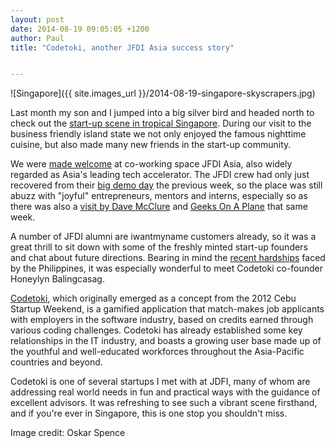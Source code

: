 ```yaml
---
layout: post
date: 2014-08-19 09:05:05 +1200
author: Paul
title: "Codetoki, another JFDI Asia success story"


---
```


<!-- excerpt -->

![Singapore]({{ site.images_url }}/2014-08-19-singapore-skyscrapers.jpg)

Last month my son and I jumped into a big silver bird and headed north to check out the [start-up scene in tropical Singapore](https://iwantmyname.com/blog/2014/07/leaping-into-singapores-startup-scene.html). During our visit to the business friendly island state we not only enjoyed the famous nighttime cuisine, but also made many new friends in the start-up community.

We were [made welcome](https://twitter.com/jfdiasia/status/490113108845682690) at co-working space JFDI Asia, also widely regarded as Asia's leading tech accelerator. The JFDI crew had only just recovered from their [big demo day](http://e27.co/jfdi-2014a-cohort-graduates-bang-20140709/0) the previous week, so the place was still abuzz with "joyful" entrepreneurs, mentors and interns, especially so as there was also a [visit by Dave McClure](https://twitter.com/jfdiasia/status/489331687126360064) and [Geeks On A Plane](http://geeksonaplane.com/goap_destinations/southeast-asia/) that same week. 

<!-- /excerpt -->

A number of JFDI alumni are iwantmyname customers already, so it was a great thrill to sit down with some of the freshly minted start-up founders and chat about future directions. Bearing in mind the [recent hardships](https://iwantmyname.com/blog/2014/05/philippines-disaster-six-months-downstream.html) faced by the Philippines, it was especially wonderful to meet Codetoki co-founder Honeylyn Balingcasag. 

[Codetoki](http://codetoki.com), which originally emerged as a concept from the 2012 Cebu Startup Weekend, is a gamified application that match-makes job applicants with employers in the software industry, based on credits earned through various coding challenges. Codetoki has already established some key relationships in the IT industry, and boasts a growing user base made up of the youthful and well-educated workforces throughout the Asia-Pacific countries and beyond. 

Codetoki is one of several startups I met with at JDFI, many of whom are addressing real world needs in fun and practical ways with the guidance of excellent advisors. It was refreshing to see such a vibrant scene firsthand, and if you're ever in Singapore, this is one stop you shouldn't miss.

Image credit: Oskar Spence